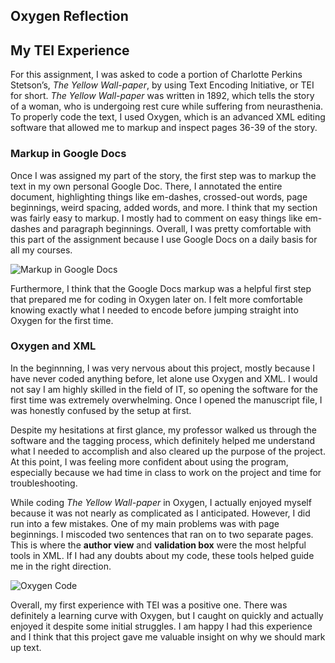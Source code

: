 ## Oxygen Reflection

## My TEI Experience

For this assignment, I was asked to code a portion of Charlotte Perkins Stetson’s, *The Yellow Wall-paper*, by using Text Encoding Initiative, or TEI for short. *The Yellow Wall-paper* was written in 1892, which tells the story of a woman, who is undergoing rest cure while suffering from neurasthenia. To properly code the text, I used Oxygen, which is an advanced XML editing software that allowed me to markup and inspect pages 36-39 of the story.

### Markup in Google Docs

Once I was assigned my part of the story, the first step was to markup the text in my own personal Google Doc. There, I annotated the entire document, highlighting things like em-dashes, crossed-out words, page beginnings, weird spacing, added words, and more. I think that my section was fairly easy to markup. I mostly had to comment on easy things like em-dashes and paragraph beginnings. Overall, I was pretty comfortable with this part of the assignment because I use Google Docs on a daily basis for all my courses.

![Markup in Google Docs](https://kaylachilders.github.io/KaylaChilBlogs/images/Googledoc.png)

Furthermore, I think that the Google Docs markup was a helpful first step that prepared me for coding in Oxygen later on. I felt more comfortable knowing exactly what I needed to encode before jumping straight into Oxygen for the first time.

### Oxygen and XML

In the beginnning, I was very nervous about this project, mostly because I have never coded anything before, let alone use Oxygen and XML. I would not say I am highly skilled in the field of IT, so opening the software for the first time was extremely overwhelming. Once I opened the manuscript file, I was honestly confused by the setup at first.

Despite my hesitations at first glance, my professor walked us through the software and the tagging process, which definitely helped me understand what I needed to accomplish and also cleared up the purpose of the project. At this point, I was feeling more confident about using the program, especially because we had time in class to work on the project and time for troubleshooting.

While coding *The Yellow Wall-paper* in Oxygen, I actually enjoyed myself because it was not nearly as complicated as I anticipated. However, I did run into a few mistakes. One of my main problems was with page beginnings. I miscoded two sentences that ran on to two separate pages. This is where the **author view** and **validation box** were the most helpful tools in XML. If I had any doubts about my code, these tools helped guide me in the right direction.

![Oxygen Code](https://kaylachilders.github.io/KaylaChilBlogs/images/TEIcode.png)

Overall, my first experience with TEI was a positive one. There was definitely a learning curve with Oxygen, but I caught on quickly and actually enjoyed it despite some initial struggles. I am happy I had this experience and I think that this project gave me valuable insight on why we should mark up text.

